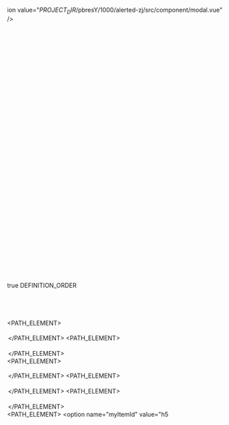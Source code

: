 ion value="$PROJECT_DIR$/pbresY/1000/alerted-zj/src/component/modal.vue" />
        <option value="$PROJECT_DIR$/pbresY/1000/condition/src/component/dialog/selectConDialog.vue" />
        <option value="$PROJECT_DIR$/pbresY/1000/alerted/err.html" />
        <option value="$PROJECT_DIR$/pbresY/1000/alerted-zj/test.html" />
        <option value="$PROJECT_DIR$/pbresY/1000/alerted-zj/index.html" />
        <option value="$PROJECT_DIR$/pbresY/1000/alerted-zj/src/configRouter.js" />
        <option value="$PROJECT_DIR$/pbresY/1000/alerted-zj/src/component1/myAlert.vue" />
        <option value="$PROJECT_DIR$/pbresY/1000/alerted-zj/src/index.js" />
        <option value="$PROJECT_DIR$/pbresY/1000/alerted-zj/src/component/navThree.vue" />
        <option value="$PROJECT_DIR$/pbresY/1000/alerted-zj/src/component/index.vue" />
        <option value="$PROJECT_DIR$/pbresY/1000/condition/src/component1/editCon.vue" />
        <option value="E:/svn/PbRes/Develop/public/main/conf/main.json" />
        <option value="$PROJECT_DIR$/pbresY/1000/alerted-zj/src/component/modalMy.vue" />
        <option value="$PROJECT_DIR$/pbresY/1000/condition/src/css/condition.css" />
        <option value="$PROJECT_DIR$/pbresY/1000/alerted-zj/css/alerted.css" />
        <option value="$PROJECT_DIR$/pbresY/1000/condition/css/main.css" />
        <option value="$PROJECT_DIR$/pbresY/1000/condition/view/condition-set-sl.html" />
        <option value="$PROJECT_DIR$/pbresY/1000/reg/zhuce.html" />
        <option value="$PROJECT_DIR$/pbresY/1000/reg/conf/reg.json" />
        <option value="$PROJECT_DIR$/pbresY/js/PB.Page.js" />
        <option value="$PROJECT_DIR$/pbresY/1000/condition/src/component2/editCon.vue" />
        <option value="$PROJECT_DIR$/pbresY/1000/condition/src/component/index.vue" />
        <option value="$PROJECT_DIR$/pbresY/1000/condition/src/component/editCon.vue" />
        <option value="$PROJECT_DIR$/pbresY/1000/alerted-zj/js/config.js" />
        <option value="$PROJECT_DIR$/pbresY/1000/alerted-zj/src/component/alertShezhi.vue" />
        <option value="$PROJECT_DIR$/pbresY/1000/alerted-zj/src/component/myAlert.vue" />
        <option value="$PROJECT_DIR$/pbresY/1000/condition/src/component/isConList.vue" />
        <option value="$PROJECT_DIR$/pbresY/1000/condition/src/component/isSlList.vue" />
        <option value="$PROJECT_DIR$/pbresY/1000/condition/src/component/noneConList.vue" />
        <option value="$PROJECT_DIR$/pbresY/1000/condition/src/component/noneSlList.vue" />
        <option value="$PROJECT_DIR$/pbresY/1000/condition/src/component/setCon.vue" />
        <option value="$PROJECT_DIR$/pbresY/1000/condition/js/condition-set-sl.js" />
        <option value="$PROJECT_DIR$/pbresY/1000/condition/js/config.js" />
        <option value="$PROJECT_DIR$/pbresY/1000/main/conf/main.json" />
        <option value="$PROJECT_DIR$/pbresY/1000/alerted/index.html" />
      </list>
    </option>
  </component>
  <component name="JsBuildToolGruntFileManager" detection-done="true" sorting="DEFINITION_ORDER" />
  <component name="JsBuildToolPackageJson" detection-done="true" sorting="DEFINITION_ORDER" />
  <component name="JsGulpfileManager">
    <detection-done>true</detection-done>
    <sorting>DEFINITION_ORDER</sorting>
  </component>
  <component name="NodeModulesDirectoryManager">
    <handled-path value="$PROJECT_DIR$/pbresY/1000/alerted-zj/node_modules" />
    <handled-path value="$PROJECT_DIR$/pbresY/1000/condition/node_modules" />
  </component>
  <component name="ProjectFrameBounds">
    <option name="x" value="-8" />
    <option name="y" value="-8" />
    <option name="width" value="1936" />
    <option name="height" value="1056" />
  </component>
  <component name="ProjectView">
    <navigator currentView="ProjectPane" proportions="" version="1">
      <flattenPackages />
      <showMembers />
      <showModules />
      <showLibraryContents />
      <hideEmptyPackages />
      <abbreviatePackageNames />
      <autoscrollToSource />
      <autoscrollFromSource />
      <sortByType />
      <manualOrder />
      <foldersAlwaysOnTop value="true" />
    </navigator>
    <panes>
      <pane id="Scratches" />
      <pane id="ProjectPane">
        <subPane>
          <PATH>
            <PATH_ELEMENT>
              <option name="myItemId" value="h5-packing" />
              <option name="myItemType" value="com.intellij.ide.projectView.impl.nodes.ProjectViewProjectNode" />
            </PATH_ELEMENT>
            <PATH_ELEMENT>
              <option name="myItemId" value="h5-packing" />
              <option name="myItemType" value="com.intellij.ide.projectView.impl.nodes.PsiDirectoryNode" />
            </PATH_ELEMENT>
          </PATH>
          <PATH>
            <PATH_ELEMENT>
              <option name="myItemId" value="h5-packing" />
              <option name="myItemType" value="com.intellij.ide.projectView.impl.nodes.ProjectViewProjectNode" />
            </PATH_ELEMENT>
            <PATH_ELEMENT>
              <option name="myItemId" value="h5-packing" />
              <option name="myItemType" value="com.intellij.ide.projectView.impl.nodes.PsiDirectoryNode" />
            </PATH_ELEMENT>
            <PATH_ELEMENT>
              <option name="myItemId" value="pbresY" />
              <option name="myItemType" value="com.intellij.ide.projectView.impl.nodes.PsiDirectoryNode" />
            </PATH_ELEMENT>
          </PATH>
          <PATH>
            <PATH_ELEMENT>
              <option name="myItemId" value="h5